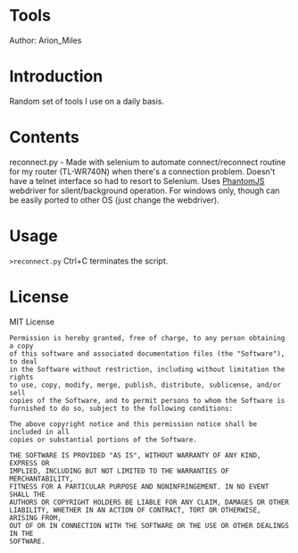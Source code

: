 # Tools
Author: Arion_Miles

# Introduction
Random set of tools I use on a daily basis.

# Contents
reconnect.py - Made with selenium to automate connect/reconnect routine for my router (TL-WR740N) when there's a connection problem. Doesn't have a telnet interface so had to resort to Selenium. Uses [PhantomJS](http://phantomjs.org/) webdriver for silent/background operation. For windows only, though can be easily ported to other OS (just change the webdriver). 

# Usage
`>reconnect.py`
Ctrl+C terminates the script.

# License
MIT License

```
Permission is hereby granted, free of charge, to any person obtaining a copy
of this software and associated documentation files (the "Software"), to deal
in the Software without restriction, including without limitation the rights
to use, copy, modify, merge, publish, distribute, sublicense, and/or sell
copies of the Software, and to permit persons to whom the Software is
furnished to do so, subject to the following conditions:

The above copyright notice and this permission notice shall be included in all
copies or substantial portions of the Software.

THE SOFTWARE IS PROVIDED "AS IS", WITHOUT WARRANTY OF ANY KIND, EXPRESS OR
IMPLIED, INCLUDING BUT NOT LIMITED TO THE WARRANTIES OF MERCHANTABILITY,
FITNESS FOR A PARTICULAR PURPOSE AND NONINFRINGEMENT. IN NO EVENT SHALL THE
AUTHORS OR COPYRIGHT HOLDERS BE LIABLE FOR ANY CLAIM, DAMAGES OR OTHER
LIABILITY, WHETHER IN AN ACTION OF CONTRACT, TORT OR OTHERWISE, ARISING FROM,
OUT OF OR IN CONNECTION WITH THE SOFTWARE OR THE USE OR OTHER DEALINGS IN THE
SOFTWARE.
```